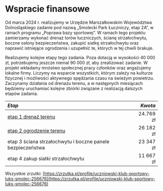 # Wspracie finansowe

Od marca 2024 r. realizujemy w Urzędzie Marszałkowskim Województwa Dolnośląskiego zadanie pod nazwą „Smolecki Park Łuczniczy, etap 2A”, w ramach programu „Poprawa bazy sportowej”. W ramach tego projektu zamierzamy wykonać drenaż torów łuczniczych, ścianę strzałochwytu, boczne osłony bezpieczeństwa, zakupić siatkę strzałochwytu oraz naprawić istniejące ogrodzenia i uzupełnić te, których w tej chwili brakuje. 

Realizujemy kolejne etapy tego zadania. Poza dotacją w wysokości 40 000 zł, potrzebujemy jeszcze niemal 90 000 zł, aby zrealizować zadanie. W projekt wkładamy mnóstwo społecznej pracy członków oraz angażujemy lokalne firmy. Liczymy na wsparcie wszystkich, którym zależy na kulturze fizycznej i możliwości aktywnego spędzania czasu na świeżym powietrzu. Zaczynamy działania od drenażu terenu, a w następnych miesiącach będziemy uruchamiać kolejne zbiórki związane z realizacją dalszych etapów zadania.


<center>

| ***Etap***      | ***Kwota*** |
| :---  | ---: |
| [etap 1 drenaż terenu](https://zrzutka.pl/2rgav8) | 24.769 zł    |
| [etap 2 ogrodzenie terenu](https://zrzutka.pl/2rw8cp) | 26 182 zł    |
| etap 3 ściana strzałochwytu i boczne panele bezpieczeństwa | 23 347 zł    |
| etap 4 zakup siatki strzałochwytu | 11 667 zł    |


</center>

Wszystkie zrzutki: [https://zrzutka.pl/profile/uczniowski-klub-sportowy-luks-smolec-256676](https://zrzutka.pl/profile/uczniowski-klub-sportowy-luks-smolec-256676)

